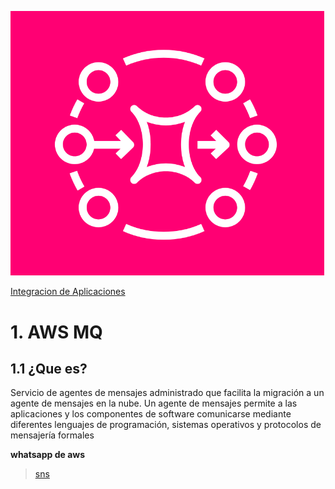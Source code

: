 ![Amazon MQ3](../00_assets/Integracion%20de%20Aplicaciones/mq-logo.png)

[Integracion de Aplicaciones](../09-Integracion_de_Aplicaciones/)

# 1. AWS MQ

## 1.1 ¿Que es?

Servicio de agentes de mensajes administrado que facilita la migración a un agente de mensajes en la nube. Un agente de mensajes permite a las aplicaciones y los componentes de software comunicarse mediante diferentes lenguajes de programación, sistemas operativos y protocolos de mensajería formales

**whatsapp de aws**

>[sns](./sns.md)